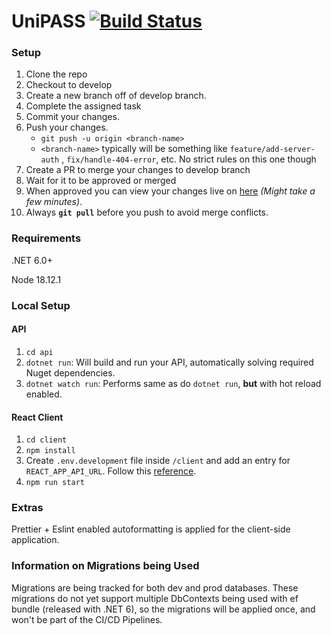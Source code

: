 # UniPASS [![Build Status](https://dev.azure.com/ab874s0626/UniPass/_apis/build/status/UniPass-Dev-CI?branchName=develop)](https://dev.azure.com/ab874s0626/UniPass/_build/latest?definitionId=2&branchName=develop)

### Setup

1. Clone the repo
2. Checkout to develop
3. Create a new branch off of develop branch.
4. Complete the assigned task
5. Commit your changes.
6. Push your changes.
    - `git push -u origin <branch-name>`
    - `<branch-name>` typically will be something like `feature/add-server-auth` , `fix/handle-404-error`, etc. No strict rules on this one though
7. Create a PR to merge your changes to develop branch
8. Wait for it to be approved or merged
9. When approved you can view your changes live on [here](https://unipass-dev.azurewebsites.net) _(Might take a few minutes)_.
10. Always **`git pull`** before you push to avoid merge conflicts.

### Requirements

.NET 6.0+

Node 18.12.1

### Local Setup

#### API

1. `cd api`
2. `dotnet run`: Will build and run your API, automatically solving required Nuget dependencies.
3. `dotnet watch run`: Performs same as do `dotnet run`, **but** with hot reload enabled.

#### React Client

1. `cd client`
2. `npm install`
3. Create `.env.development` file inside `/client` and add an entry for `REACT_APP_API_URL`. Follow this [reference](https://www.architect.io/blog/2022-08-16/react-environment-variables-developers-guide/).
4. `npm run start`

### Extras
Prettier + Eslint enabled autoformatting is applied for the client-side application.


### Information on Migrations being Used
Migrations are being tracked for both dev and prod databases. These migrations do not yet support multiple DbContexts being used with ef bundle (released with .NET 6), so the migrations will be applied once, and won't be part of the CI/CD Pipelines.
